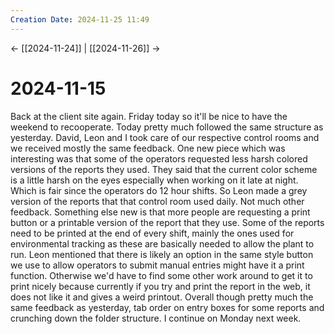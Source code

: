 ```yaml
---
Creation Date: 2024-11-25 11:49
---
```


<- [[2024-11-24]] | [[2024-11-26]]  ->

# 2024-11-15
Back at the client site again. Friday today so it'll be nice to have the weekend
to recooperate. Today pretty much followed the same structure as yesterday.
David, Leon and I took care of our respective control rooms and we received
mostly the same feedback. One new piece which was interesting was that some of
the operators requested less harsh colored versions of the reports they used.
They said that the current color scheme is a little harsh on the eyes especially
when working on it late at night. Which is fair since the operators do 12 hour
shifts. So Leon made a grey version of the reports that that control room used
daily. Not much other feedback. Something else new is that more people are
requesting a print button or a printable version of the report that they use.
Some of the reports need to be printed at the end of every shift, mainly the
ones used for environmental tracking as these are basically needed to allow the
plant to run. Leon mentioned that there is likely an option in the same style
button we use to allow operators to submit manual entries might have it a print
function. Otherwise we'd have to find some other work around to get it to print
nicely because currently if you try and print the report in the web, it does not
like it and gives a weird printout. Overall though pretty much the same feedback
as yesterday, tab order on entry boxes for some reports and crunching down the
folder structure. I continue on Monday next week.
